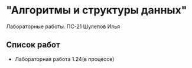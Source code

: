 #  "Алгоритмы и структуры данных"

Лабораторные работы. ПС-21 Шулепов Илья


## Список работ

* Лабораторная работа 1.24(в процессе)
